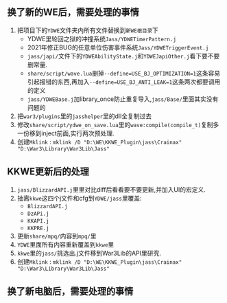 ## 换了新的WE后，需要处理的事情

1. 把项目下的`YDWE`文件夹内所有文件替换到`新WE根目录`下
    * YDWE里轮回之狱的冲撞系统`Jass/YDWETimerPattern.j`
    * 2021年修正BUG的任意单位伤害事件系统`Jass/YDWETriggerEvent.j`
    * `jass/japi/`文件下的`YDWEAbilityState.j`和`YDWEJapiOther.j`看下要不要删常量.
    * `share/script/wave.lua`删掉`--define=USE_BJ_OPTIMIZATION=1`这条容易引起报错的东西,再加入`--define=USE_BJ_ANTI_LEAK=1`这条两次都要调用的定义
    * `jass/YDWEBase.j`加library_once防止重复导入,`jass/Base/`里面其实没有问题的
2. 把`war3/plugins`里的`jasshelper`里的dll全复制过去
3. 修改`share/script/ydwe_on_save.lua`里的`wave:compile(compile_t)`复制多一份移到inject前面,实行两次预处理.
4. 创建`Mklink` : `mklink /D "D:\WE\KKWE_Plugin\jass\Crainax" "D:\War3\Library\War3Lib\Jass"`

## KKWE更新后的处理

1. `jass/BlizzardAPI.j`里里对比diff后看看要不要更新,并加入UI的宏定义.
2. 抽离`kkwe`这四个j文件和cfg到`YDWE/jass`里覆盖:
    * `BlizzardAPI.j`
    * `DzAPi.j`
    * `KKAPI.j`
    * `KKPRE.j`
3. 更新`share/mpq/`内容到`mpq/`里
4. `YDWE`里面所有内容重新覆盖到`kkwe`里
5. `kkwe`里的`jass/`挑选出.j文件移到War3Lib的API里研究.
5. 创建`Mklink` : `mklink /D "D:\WE\KKWE_Plugin\jass\Crainax" "D:\War3\Library\War3Lib\Jass"`



## 换了新电脑后，需要处理的事情

